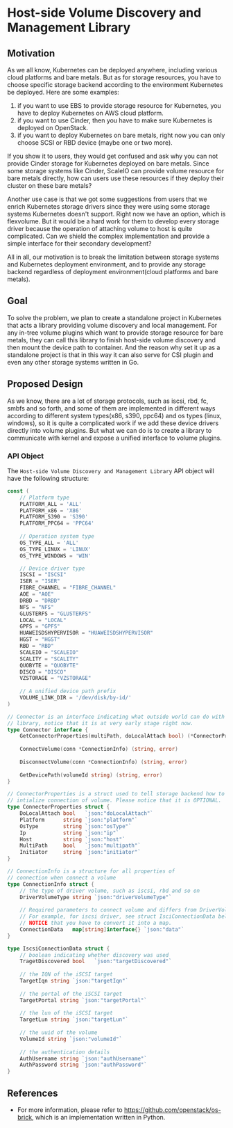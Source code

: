 # Host-side Volume Discovery and Management Library

## Motivation

As we all know, Kubernetes can be deployed anywhere, including various cloud
platforms and bare metals. But as for storage resources, you have to choose
specific storage backend according to the environment Kubernetes be deployed.
Here are some examples:
1. if you want to use EBS to provide storage resource for Kubernetes, you
have to deploy Kubernetes on AWS cloud platform.
2. if you want to use Cinder, then you have to make sure Kubernetes is
deployed on OpenStack.
3. if you want to deploy Kubernetes on bare metals, right now you can only
choose SCSI or RBD device (maybe one or two more).

If you show it to users, they would get confused and ask why you can not
provide Cinder storage for Kubernetes deployed on bare metals. Since some
storage systems like Cinder, ScaleIO can provide volume resource for bare metals
directly, how can users use these resources if they deploy their cluster on
these bare metals?

Another use case is that we got some suggestions from users that we enrich
Kubernetes storage drivers since they were using some storage systems Kubernetes
doesn't support. Right now we have an option, which is flexvolume. But it would
be a hard work for them to develop every storage driver because the operation of
attaching volume to host is quite complicated. Can we shield the complex
implementation and provide a simple interface for their secondary development?

All in all, our motivation is to break the limitation between storage systems
and Kubernetes deployment environment, and to provide any storage backend
regardless of deployment environment(cloud platforms and bare metals).

## Goal

To solve the problem, we plan to create a standalone project in Kubernetes
that acts a library providing volume discovery and local management. For
any in-tree volume plugins which want to provide storage resource for
bare metals, they can call this library to finish host-side volume discovery
and then mount the device path to container. And the reason why set it up
as a standalone project is that in this way it can also serve for CSI plugin
and even any other storage systems written in Go.

## Proposed Design

As we know, there are a lot of storage protocols, such as iscsi, rbd, fc,
smbfs and so forth, and some of them are implemented in different ways
according to different system types(x86, s390, ppc64) and os types
(linux, windows), so it is quite a complicated work if we add these device
drivers directly into volume plugins. But what we can do is to create a
library to communicate with kernel and expose a unified interface to
volume plugins.

### API Object

The `Host-side Volume Discovery and Management Library` API object will
have the following structure:

```go
const (
	// Platform type
	PLATFORM_ALL = 'ALL'
	PLATFORM_x86 = 'X86'
	PLATFORM_S390 = 'S390'
	PLATFORM_PPC64 = 'PPC64'
	
	// Operation system type
	OS_TYPE_ALL = 'ALL'
	OS_TYPE_LINUX = 'LINUX'
	OS_TYPE_WINDOWS = 'WIN'

	// Device driver type
	ISCSI = "ISCSI"
	ISER = "ISER"
	FIBRE_CHANNEL = "FIBRE_CHANNEL"
	AOE = "AOE"
	DRBD = "DRBD"
	NFS = "NFS"
	GLUSTERFS = "GLUSTERFS"
	LOCAL = "LOCAL"
	GPFS = "GPFS"
	HUAWEISDSHYPERVISOR = "HUAWEISDSHYPERVISOR"
	HGST = "HGST"
	RBD = "RBD"
	SCALEIO = "SCALEIO"
	SCALITY = "SCALITY"
	QUOBYTE = "QUOBYTE"
	DISCO = "DISCO"
	VZSTORAGE = "VZSTORAGE"
	
	// A unified device path prefix
	VOLUME_LINK_DIR = '/dev/disk/by-id/'
)

// Connector is an interface indicating what outside world can do with this
// library, notice that it is at very early stage right now.
type Connector interface {
	GetConnectorProperties(multiPath, doLocalAttach bool) (*ConnectorProperties, error)
	
	ConnectVolume(conn *ConnectionInfo) (string, error)
	
	DisconnectVolume(conn *ConnectionInfo) (string, error)
	
	GetDevicePath(volumeId string) (string, error)
}

// ConnectorProperties is a struct used to tell storage backend how to
// intialize connection of volume. Please notice that it is OPTIONAL.
type ConnectorProperties struct {
	DoLocalAttach bool   `json:"doLocalAttach"`
	Platform      string `json:"platform"`
	OsType        string `json:"osType"`
	Ip            string `json:"ip"`
	Host          string `json:"host"`
	MultiPath     bool   `json:"multipath"`
	Initiator     string `json:"initiator"`
}

// ConnectionInfo is a structure for all properties of
// connection when connect a volume
type ConnectionInfo struct {
	// the type of driver volume, such as iscsi, rbd and so on
	DriverVolumeType string `json:"driverVolumeType"`
	
	// Required parameters to connect volume and differs from DriverVolumeType.
	// For example, for iscsi driver, see struct IsciConnectionData below.
	// NOTICE that you have to convert it into a map.
	ConnectionData   map[string]interface{} `json:"data"`
}

type IscsiConnectionData struct {
	// boolean indicating whether discovery was used
	TragetDiscovered bool 	`json:"targetDiscovered"`
	
	// the IQN of the iSCSI target
	TargetIqn string `json:"targetIqn"`
	
	// the portal of the iSCSI target
	TargetPortal string `json:"targetPortal"`
	
	// the lun of the iSCSI target
	TargetLun string `json:"targetLun"`
	
	// the uuid of the volume
	VolumeId string `json:"volumeId"`
	
	// the authentication details
	AuthUsername string `json:"authUsername"`
	AuthPassword string `json:"authPassword"`
}

```

## References

- For more information, please refer to https://github.com/openstack/os-brick,
which is an implementation written in Python.